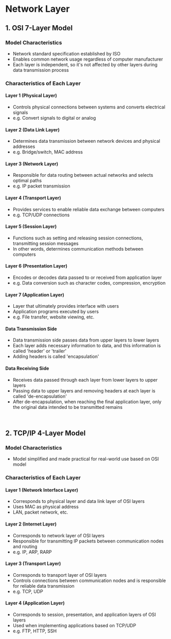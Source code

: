 # Network Layer

## 1. OSI 7-Layer Model

### Model Characteristics

- Network standard specification established by ISO
- Enables common network usage regardless of computer manufacturer
- Each layer is independent, so it's not affected by other layers during data transmission process

### Characteristics of Each Layer

#### Layer 1 (Physical Layer)

- Controls physical connections between systems and converts electrical signals
- e.g. Convert signals to digital or analog

#### Layer 2 (Data Link Layer)

- Determines data transmission between network devices and physical addresses
- e.g. Bridge/switch, MAC address

#### Layer 3 (Network Layer)

- Responsible for data routing between actual networks and selects optimal paths
- e.g. IP packet transmission

#### Layer 4 (Transport Layer)

- Provides services to enable reliable data exchange between computers
- e.g. TCP/UDP connections

#### Layer 5 (Session Layer)

- Functions such as setting and releasing session connections, transmitting session messages
- In other words, determines communication methods between computers

#### Layer 6 (Presentation Layer)

- Encodes or decodes data passed to or received from application layer
- e.g. Data conversion such as character codes, compression, encryption

#### Layer 7 (Application Layer)

- Layer that ultimately provides interface with users
- Application programs executed by users
- e.g. File transfer, website viewing, etc.

#### Data Transmission Side

- Data transmission side passes data from upper layers to lower layers
- Each layer adds necessary information to data, and this information is called 'header' or 'trailer'
- Adding headers is called 'encapsulation'

#### Data Receiving Side

- Receives data passed through each layer from lower layers to upper layers
- Passing data to upper layers and removing headers at each layer is called 'de-encapsulation'
- After de-encapsulation, when reaching the final application layer, only the original data intended to be transmitted remains

<br/>

## 2. TCP/IP 4-Layer Model

### Model Characteristics

- Model simplified and made practical for real-world use based on OSI model

### Characteristics of Each Layer

#### Layer 1 (Network Interface Layer)

- Corresponds to physical layer and data link layer of OSI layers
- Uses MAC as physical address
- LAN, packet network, etc.

#### Layer 2 (Internet Layer)

- Corresponds to network layer of OSI layers
- Responsible for transmitting IP packets between communication nodes and routing
- e.g. IP, ARP, RARP

#### Layer 3 (Transport Layer)

- Corresponds to transport layer of OSI layers
- Controls connections between communication nodes and is responsible for reliable data transmission
- e.g. TCP, UDP

#### Layer 4 (Application Layer)

- Corresponds to session, presentation, and application layers of OSI layers
- Used when implementing applications based on TCP/UDP
- e.g. FTP, HTTP, SSH
